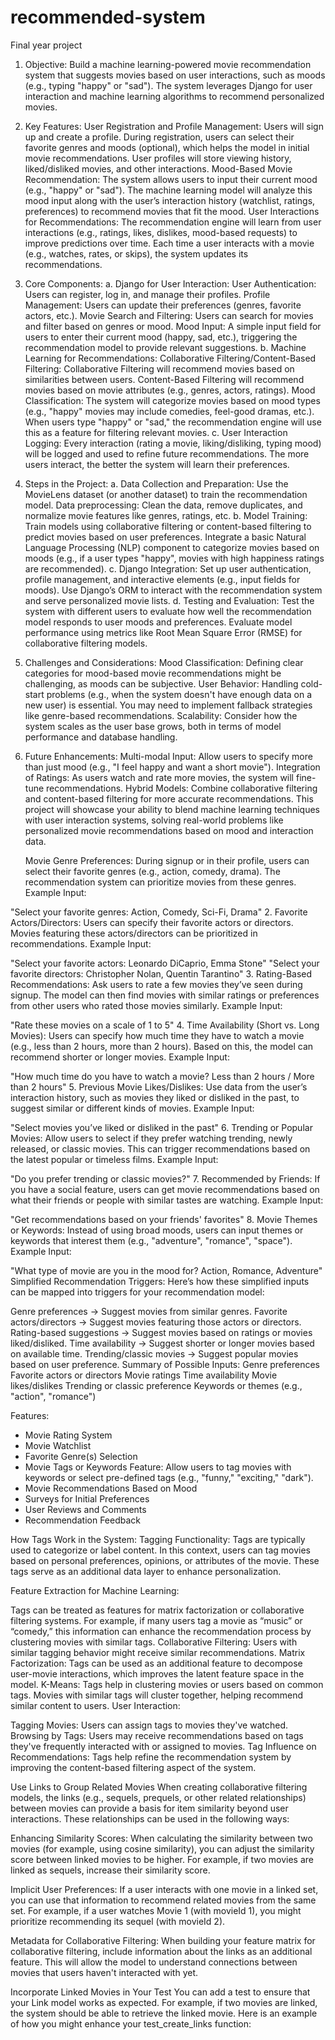 # recommended-system

Final year project

1. Objective:
   Build a machine learning-powered movie recommendation system that suggests movies based on user interactions, such as moods (e.g., typing "happy" or "sad"). The system leverages Django for user interaction and machine learning algorithms to recommend personalized movies.

2. Key Features:
   User Registration and Profile Management:
   Users will sign up and create a profile.
   During registration, users can select their favorite genres and moods (optional), which helps the model in initial movie recommendations.
   User profiles will store viewing history, liked/disliked movies, and other interactions.
   Mood-Based Movie Recommendation:
   The system allows users to input their current mood (e.g., "happy" or "sad").
   The machine learning model will analyze this mood input along with the user’s interaction history (watchlist, ratings, preferences) to recommend movies that fit the mood.
   User Interactions for Recommendations:
   The recommendation engine will learn from user interactions (e.g., ratings, likes, dislikes, mood-based requests) to improve predictions over time.
   Each time a user interacts with a movie (e.g., watches, rates, or skips), the system updates its recommendations.
3. Core Components:
   a. Django for User Interaction:
   User Authentication: Users can register, log in, and manage their profiles.
   Profile Management: Users can update their preferences (genres, favorite actors, etc.).
   Movie Search and Filtering: Users can search for movies and filter based on genres or mood.
   Mood Input: A simple input field for users to enter their current mood (happy, sad, etc.), triggering the recommendation model to provide relevant suggestions.
   b. Machine Learning for Recommendations:
   Collaborative Filtering/Content-Based Filtering:
   Collaborative Filtering will recommend movies based on similarities between users.
   Content-Based Filtering will recommend movies based on movie attributes (e.g., genres, actors, ratings).
   Mood Classification:
   The system will categorize movies based on mood types (e.g., "happy" movies may include comedies, feel-good dramas, etc.).
   When users type "happy" or "sad," the recommendation engine will use this as a feature for filtering relevant movies.
   c. User Interaction Logging:
   Every interaction (rating a movie, liking/disliking, typing mood) will be logged and used to refine future recommendations.
   The more users interact, the better the system will learn their preferences.

4. Steps in the Project:
   a. Data Collection and Preparation:
   Use the MovieLens dataset (or another dataset) to train the recommendation model.
   Data preprocessing: Clean the data, remove duplicates, and normalize movie features like genres, ratings, etc.
   b. Model Training:
   Train models using collaborative filtering or content-based filtering to predict movies based on user preferences.
   Integrate a basic Natural Language Processing (NLP) component to categorize movies based on moods (e.g., if a user types "happy", movies with high happiness ratings are recommended).
   c. Django Integration:
   Set up user authentication, profile management, and interactive elements (e.g., input fields for moods).
   Use Django’s ORM to interact with the recommendation system and serve personalized movie lists.
   d. Testing and Evaluation:
   Test the system with different users to evaluate how well the recommendation model responds to user moods and preferences.
   Evaluate model performance using metrics like Root Mean Square Error (RMSE) for collaborative filtering models.

5. Challenges and Considerations:
   Mood Classification: Defining clear categories for mood-based movie recommendations might be challenging, as moods can be subjective.
   User Behavior: Handling cold-start problems (e.g., when the system doesn't have enough data on a new user) is essential. You may need to implement fallback strategies like genre-based recommendations.
   Scalability: Consider how the system scales as the user base grows, both in terms of model performance and database handling.

6. Future Enhancements:
   Multi-modal Input: Allow users to specify more than just mood (e.g., "I feel happy and want a short movie").
   Integration of Ratings: As users watch and rate more movies, the system will fine-tune recommendations.
   Hybrid Models: Combine collaborative filtering and content-based filtering for more accurate recommendations.
   This project will showcase your ability to blend machine learning techniques with user interaction systems, solving real-world problems like personalized movie recommendations based on mood and interaction data.

   Movie Genre Preferences:
   During signup or in their profile, users can select their favorite genres (e.g., action, comedy, drama).
   The recommendation system can prioritize movies from these genres.
   Example Input:

"Select your favorite genres: Action, Comedy, Sci-Fi, Drama" 2. Favorite Actors/Directors:
Users can specify their favorite actors or directors. Movies featuring these actors/directors can be prioritized in recommendations.
Example Input:

"Select your favorite actors: Leonardo DiCaprio, Emma Stone"
"Select your favorite directors: Christopher Nolan, Quentin Tarantino" 3. Rating-Based Recommendations:
Ask users to rate a few movies they’ve seen during signup. The model can then find movies with similar ratings or preferences from other users who rated those movies similarly.
Example Input:

"Rate these movies on a scale of 1 to 5" 4. Time Availability (Short vs. Long Movies):
Users can specify how much time they have to watch a movie (e.g., less than 2 hours, more than 2 hours). Based on this, the model can recommend shorter or longer movies.
Example Input:

"How much time do you have to watch a movie? Less than 2 hours / More than 2 hours" 5. Previous Movie Likes/Dislikes:
Use data from the user’s interaction history, such as movies they liked or disliked in the past, to suggest similar or different kinds of movies.
Example Input:

"Select movies you’ve liked or disliked in the past" 6. Trending or Popular Movies:
Allow users to select if they prefer watching trending, newly released, or classic movies. This can trigger recommendations based on the latest popular or timeless films.
Example Input:

"Do you prefer trending or classic movies?" 7. Recommended by Friends:
If you have a social feature, users can get movie recommendations based on what their friends or people with similar tastes are watching.
Example Input:

"Get recommendations based on your friends' favorites" 8. Movie Themes or Keywords:
Instead of using broad moods, users can input themes or keywords that interest them (e.g., "adventure", "romance", "space").
Example Input:

"What type of movie are you in the mood for? Action, Romance, Adventure"
Simplified Recommendation Triggers:
Here’s how these simplified inputs can be mapped into triggers for your recommendation model:

Genre preferences → Suggest movies from similar genres.
Favorite actors/directors → Suggest movies featuring those actors or directors.
Rating-based suggestions → Suggest movies based on ratings or movies liked/disliked.
Time availability → Suggest shorter or longer movies based on available time.
Trending/classic movies → Suggest popular movies based on user preference.
Summary of Possible Inputs:
Genre preferences
Favorite actors or directors
Movie ratings
Time availability
Movie likes/dislikes
Trending or classic preference
Keywords or themes (e.g., "action", "romance")

Features:

- Movie Rating System
- Movie Watchlist
- Favorite Genre(s) Selection
- Movie Tags or Keywords
  Feature: Allow users to tag movies with keywords or select pre-defined tags (e.g., "funny," "exciting," "dark").
- Movie Recommendations Based on Mood
- Surveys for Initial Preferences
- User Reviews and Comments
- Recommendation Feedback

How Tags Work in the System:
Tagging Functionality: Tags are typically used to categorize or label content. In this context, users can tag movies based on personal preferences, opinions, or attributes of the movie. These tags serve as an additional data layer to enhance personalization.

Feature Extraction for Machine Learning:

Tags can be treated as features for matrix factorization or collaborative filtering systems. For example, if many users tag a movie as “music” or “comedy,” this information can enhance the recommendation process by clustering movies with similar tags.
Collaborative Filtering: Users with similar tagging behavior might receive similar recommendations.
Matrix Factorization: Tags can be used as an additional feature to decompose user-movie interactions, which improves the latent feature space in the model.
K-Means: Tags help in clustering movies or users based on common tags. Movies with similar tags will cluster together, helping recommend similar content to users.
User Interaction:

Tagging Movies: Users can assign tags to movies they've watched.
Browsing by Tags: Users may receive recommendations based on tags they've frequently interacted with or assigned to movies.
Tag Influence on Recommendations: Tags help refine the recommendation system by improving the content-based filtering aspect of the system.

Use Links to Group Related Movies
When creating collaborative filtering models, the links (e.g., sequels, prequels, or other related relationships) between movies can provide a basis for item similarity beyond user interactions. These relationships can be used in the following ways:

Enhancing Similarity Scores: When calculating the similarity between two movies (for example, using cosine similarity), you can adjust the similarity score between linked movies to be higher. For example, if two movies are linked as sequels, increase their similarity score.

Implicit User Preferences: If a user interacts with one movie in a linked set, you can use that information to recommend related movies from the same set. For example, if a user watches Movie 1 (with movieId 1), you might prioritize recommending its sequel (with movieId 2).

Metadata for Collaborative Filtering: When building your feature matrix for collaborative filtering, include information about the links as an additional feature. This will allow the model to understand connections between movies that users haven't interacted with yet.

Incorporate Linked Movies in Your Test
You can add a test to ensure that your Link model works as expected. For example, if two movies are linked, the system should be able to retrieve the linked movie. Here is an example of how you might enhance your test_create_links function:
